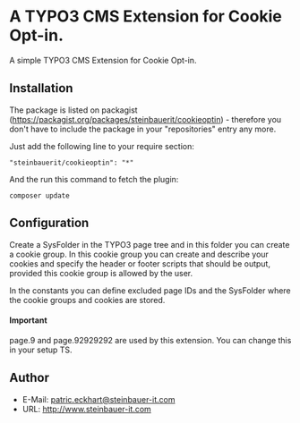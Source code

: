 # A TYPO3 CMS Extension for Cookie Opt-in.

A simple TYPO3 CMS Extension for Cookie Opt-in.

## Installation

The package is listed on packagist (https://packagist.org/packages/steinbauerit/cookieoptin) - therefore you don't have to include the package in your "repositories" entry any more.

Just add the following line to your require section:

```
"steinbauerit/cookieoptin": "*"
```

And the run this command to fetch the plugin:

```
composer update
```
## Configuration

Create a SysFolder in the TYPO3 page tree and in this folder you can create a cookie group. In this cookie group you can create and describe your cookies and specify the header or footer scripts that should be output, provided this cookie group is allowed by the user.

In the constants you can define excluded page IDs and the SysFolder where the cookie groups and cookies are stored.

#### Important
page.9 and page.92929292 are used by this extension. You can change this in your setup TS.

## Author

* E-Mail: patric.eckhart@steinbauer-it.com
* URL: http://www.steinbauer-it.com